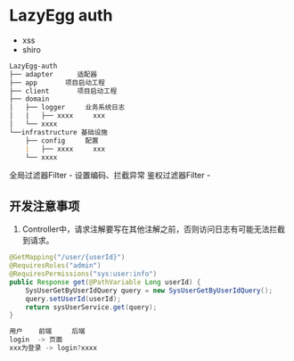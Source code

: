 # LazyEgg auth

- xss
- shiro

```markdown
LazyEgg-auth
├── adapter      适配器
├── app       项目启动工程
├── client       项目启动工程
├── domain   
│   ├── logger     业务系统日志
│   |   ├── xxxx     xxx
│   └── xxxx   
└──infrastructure 基础设施
    ├── config     配置
    |   ├── xxxx     xxx
    └── xxxx   
```

全局过滤器Filter - 设置编码、拦截异常
鉴权过滤器Filter - 

## 开发注意事项
1. Controller中，请求注解要写在其他注解之前，否则访问日志有可能无法拦截到请求。
```java
@GetMapping("/user/{userId}")
@RequiresRoles("admin")
@RequiresPermissions("sys:user:info")
public Response get(@PathVariable Long userId) {
    SysUserGetByUserIdQuery query = new SysUserGetByUserIdQuery();
    query.setUserId(userId);
    return sysUserService.get(query);
}

```


```java
用户    前端     后端
login  -> 页面
xxx为登录 -> login?xxxx

```
